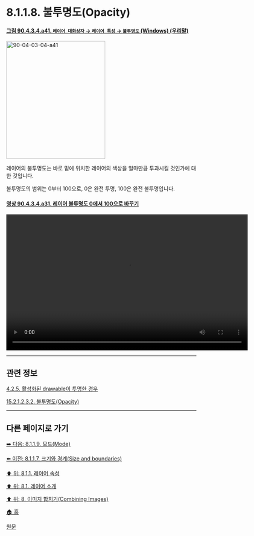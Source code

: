 # 8.1.1.8. 불투명도(Opacity)

<a id="90-04-03-04-a41"></a>

#### [그림 90.4.3.4.a41. `레이어 대화상자` → `레이어 특성` → `불투명도` (Windows) (우리말)](./90-04-03-04-opacity.md#90-04-03-04-a41)
<img width="262" height="312" alt="90-04-03-04-a41" src="https://github.com/wonder13662/gimp/assets/15767104/a0abe63e-5388-4fa8-81e8-a768e2445eff" />

레이어의 불투명도는 바로 밑에 위치한 레이어의 색상을 얼마만큼 투과시킬 것인가에 대한 것입니다. 

불투명도의 범위는 0부터 100으로, 0은 완전 투명, 100은 완전 불투명입니다.

<a id="90-04-03-04-a31"></a>

#### [영상 90.4.3.4.a31. 레이어 불투명도 0에서 100으로 바꾸기](./90-04-03-04-opacity.md#90-04-03-04-a31)
<video controls="controls" width="640" height="360" environment="MacOS:Sonoma 14.2.1 GIMP 2.10.36" src="https://github.com/wonder13662/gimp/assets/15767104/cc78826d-d01b-42c9-bac9-d74b9554cef4"></video>

***

## 관련 정보

[4.2.5. 활성화된 drawable이 투명한 경우](./04-02-05-the-active-drawable-is-tranparent.md)

[15.2.1.2.3.2. 불투명도(Opacity)](./15-02-01-02-03-02-opacity.md)

***

## 다른 페이지로 가기

[➡️ 다음: 8.1.1.9. 모드(Mode)](./08-01-01-09-mode.md)

[⬅️ 이전: 8.1.1.7. 크기와 경계(Size and boundaries)](./08-01-01-07-size_and_boundaries.md)

[⬆️ 위: 8.1.1. 레이어 속성](./08-01-01-00-layer_properties.md)

[⬆️ 위: 8.1. 레이어 소개](./08-01-00-introduction-to-layers.md)

[⬆️ 위: 8. 이미지 합치기(Combining Images)](./08-00-combining-images.md)

[🏠 홈](./00-home.md)

[원문](https://docs.gimp.org/2.10/ko/gimp-image-combining.html#gimp-layer-properties)

